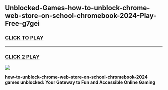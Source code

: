 
## Unblocked-Games-how-to-unblock-chrome-web-store-on-school-chromebook-2024-Play-Free-g7gei
<h3>
<a href="https://premium76.site?title=how-to-unblock-chrome-web-store-on-school-chromebook-2024&ref=23A">CLICK TO PLAY</a></h3>
<hr>

<h3>
<a href="https://premium76.site?title=how-to-unblock-chrome-web-store-on-school-chromebook-2024&ref=23A">CLICK 2 PLAY</a>
  
</h3>

<a href="https://premium76.site?title=how-to-unblock-chrome-web-store-on-school-chromebook-2024&ref=23A"><img src="https://clearcache.store/games.png"></a>


**how-to-unblock-chrome-web-store-on-school-chromebook-2024 games unblocked: Your Gateway to Fun and Accessible Online Gaming**
